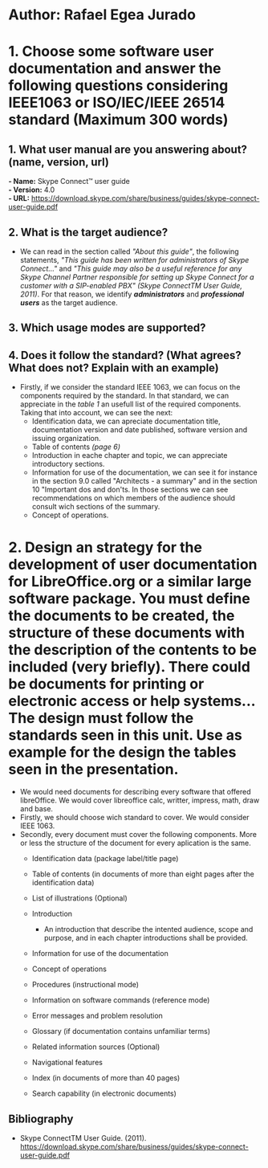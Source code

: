 

# Author: Rafael Egea Jurado

 

# 1. Choose some software user documentation and answer the following questions considering IEEE1063 or ISO/IEC/IEEE 26514 standard (Maximum 300 words)

## 1. What user manual are you answering about? (name, version, url)
**- Name:** Skype Connect™ user guide  
**- Version:** 4.0  
**- URL:** https://download.skype.com/share/business/guides/skype-connect-user-guide.pdf 

## 2. What is the target audience?
- We can read in the section called _"About this guide"_, the following statements, _"This guide has been written for administrators of Skype Connect..."_ and
_"This guide may also be a useful reference for any Skype Channel Partner responsible for setting up Skype Connect for a customer with a SIP-enabled PBX"_ _(Skype ConnectTM User Guide, 2011)_. For that reason, we identify **_administrators_** and _**professional users**_ as the target audience. 

## 3. Which usage modes are supported?


## 4. Does it follow the standard? (What agrees? What does not? Explain with an example)
- Firstly, if we consider the standard IEEE 1063, we can focus on the components required by the standard. In that standard, we can appreciate in the _table 1_ an usefull list of the required components. Taking that into account, we can see the next: 
  - Identification data, we can apreciate documentation title, documentation version and date published, software version and issuing organization.
  - Table of contents _(page 6)_
  - Introduction in eache chapter and topic, we can appreciate introductory sections. 
  - Information for use of the documentation, we can see it for instance in the section 9.0 called "Architects - a summary" and in the section 10 "Important dos and don'ts. In those sections we can see recommendations on which members of the audience should consult wich sections of the summary.   
  - Concept of operations. 

# 2. Design an strategy for the development of user documentation for LibreOffice.org or a similar large software package. You must define the documents to be created, the structure of these documents with the description of the contents to be included (very briefly). There could be documents for printing or electronic access or help systems... The design must follow the standards seen in this unit. Use as example for the design the tables seen in the presentation.

- We would need documents for describing every software that offered libreOffice. We would cover libreoffice calc, writter, impress, math, draw and base.
- Firstly, we should choose wich standard to cover. We would consider IEEE 1063.  
- Secondly, every document must cover the following components. More or less the structure of the document for every aplication is the same.
  - Identification data (package label/title page)    
  - Table of contents (in documents of more than eight pages after the identification data)    
  - List of illustrations (Optional)  
  - Introduction   
    - An introduction that describe the intented audience, scope and purpose, and in each chapter introductions shall be provided.
  - Information for use of the documentation  
    
  - Concept of operations  
  - Procedures (instructional mode)  
  - Information on software commands  (reference mode)  
  - Error messages and problem resolution  
  - Glossary (if documentation contains unfamiliar terms)  
  - Related information sources (Optional)  
  - Navigational features  
  - Index (in documents of more than 40 pages)  
  - Search capability (in electronic documents) 
    

## Bibliography
- Skype ConnectTM User Guide. (2011). https://download.skype.com/share/business/guides/skype-connect-user-guide.pdf
